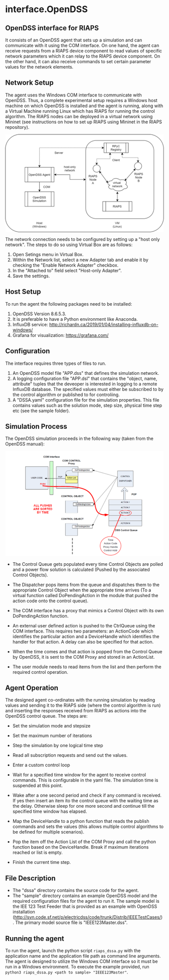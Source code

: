 # interface.OpenDSS

## OpenDSS interface for RIAPS

It consists of an OpenDSS agent that sets up a simulation and can communicate with it using the COM interface. On one hand, the agent can receive requests from a RIAPS device component to read values of specific network parameters which it can relay to the RIAPS device component. On the other hand, it can also receive commands to set certain parameter values for the network elements.

## Network Setup

The agent uses the Windows COM interface to communicate with OpenDSS. Thus, a complete experimental setup requires a Windows host machine on which OpenDSS is installed and the agent is running, along with a Virtual Machine running Linux which has RIAPS for running the control algorithm. The RIAPS nodes can be deployed in a virtual network using Mininet (see instructions on how to set up RIAPS using Mininet in the RIAPS repository).

<img src="opendss_agent_arch.png" align="center" width="600">

The network connection needs to be configured by setting up a "host only network". The steps to do so using Virtual Box are as follows:

1. Open Setings menu in Virtual Box.
2. Within the Network list, select a new Adapter tab and enable it by checking the "Enable Network Adapter" checkbox.
3. In the "Attached to" field select "Host-only Adapter".
4. Save the settings.

## Host Setup

To run the agent the following packages need to be installed:

1. OpenDSS Version 8.6.5.3.
2. It is preferable to have a Python environment like Anaconda.
3. InfluxDB service: http://richardn.ca/2019/01/04/installing-influxdb-on-windows/
4. Grafana for visualization: https://grafana.com/


## Configuration

The interface requires three types of files to run.

1. An OpenDSS model file "APP.dss" that defines the simulation network.
2. A logging configuration file "APP.dsl" that contains the "object, name, attribute" tuples that the deveoper is interested in logging to a remote InfluxDB database. The specified values must either be subscribed to by the control algorithm or published to for controliing.
3. A "DSSA.yaml" configuration file for the simulation properties. This file contains values such as the solution mode, step size, physical time step etc (see the sample folder).

## Simulation Process

The OpenDSS simulation proceeds in the following way (taken from the OpenDSS manual):

![alt text](OpenDSSCOM.png "OpenDSS COM interface")

- The Control Queue gets populated every time Control Objects are polled and a power flow solution is calculated (Pushed by the associated Control Objects).

- The Dispatcher pops items from the queue and dispatches them to the appropriate Control Object when the appropriate time arrives (To a virtual function called DoPendingAction in the module that pushed the action code onto the control queue).

- The COM interface has a proxy that mimics a Control Object with its own DoPendingAction function.

- An external user defined action is pushed to the CtrlQueue using the COM interface. This requires two parameters: an ActionCode which identifies the particular action and a DeviceHandle which identifies the handler for that action. A delay can also be specified for that action.

- When the time comes and that action is popped from the Control Queue by OpenDSS, it is sent to the COM Proxy and stored in an ActionList.

- The user module needs to read items from the list and then perform the required control operation.

## Agent Operation

The designed agent co-ordinates with the running simulation by reading values and sending it to the RIAPS side (where the control algorithm is run) and inserting the responses received from RIAPS as actions into the OpenDSS control queue. The steps are:

- Set the simulation mode and stepsize

- Set the maximum number of iterations

- Step the simulation by one logical time step

- Read all subscription requests and send out the values.

- Enter a custom control loop

- Wait for a specified time window for the agent to receive control commands. This is configurable in the yaml file. The simulation time is suspended at this point.

- Wake after a one second period and check if any command is received. If yes then insert an item ito the control queue with the waiting time as the delay. Otherwise sleep for one more second and continue till the specified time window has elapsed.

- Map the DeviceHandle to a python function that reads the publish commands and sets the values (this allows multiple control algorithms to be defined for multiple scenarios).

- Pop the item off the Action List of the COM Proxy and call the python function based on the DeviceHandle.
Break if maximum iterations reached or list is empty.

- Finish the current time step.

## File Description

- The "dssa" directory contains the source code for the agent.
- The "sample" directory contains an example OpenDSS model and the required configuration files for the agent to run it. The sample model is the IEE 123 Test Feeder that is provided as an example with OpenDSS installation (http://svn.code.sf.net/p/electricdss/code/trunk/Distrib/IEEETestCases/). The primary model source file is "IEEE123Master.dss".

## Running the agent

To run the agent, launch the python script `riaps_dssa.py` with the application name and the application file path as command line arguments. The agent is designed to utilize the Windows COM interface so it must be run in a Windows environment. To execute the example provided, run `python3 riaps_dssa.py <path to sample> "IEEE123Master"`.
